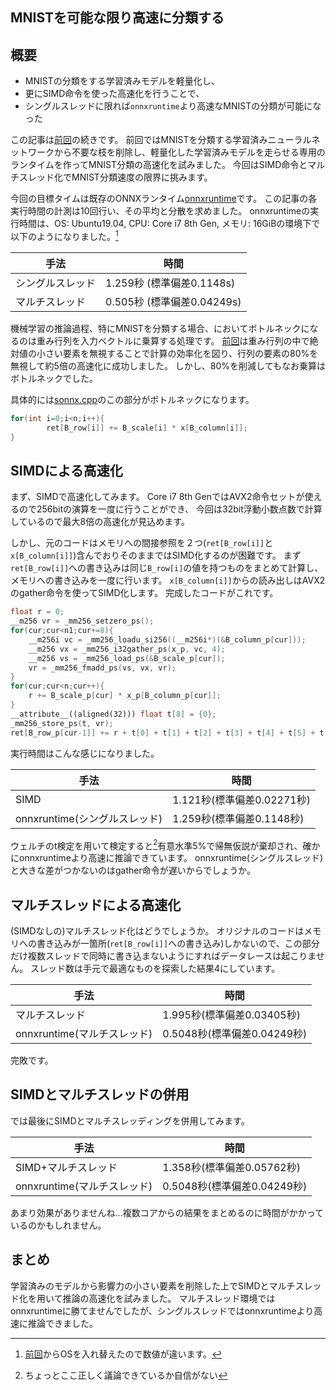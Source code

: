 ## MNISTを可能な限り高速に分類する

## 概要

- MNISTの分類をする学習済みモデルを軽量化し、
- 更にSIMD命令を使った高速化を行うことで、
- シングルスレッドに限れば`onnxruntime`より高速なMNISTの分類が可能になった

この記事は[前回](http://a-kawashiro.hatenablog.com/entry/2019/03/07/201304)の続きです。
前回ではMNISTを分類する学習済みニューラルネットワークから不要な枝を削除し、軽量化した学習済みモデルを走らせる専用のランタイムを作ってMNIST分類の高速化を試みました。
今回はSIMD命令とマルチスレッド化でMNIST分類速度の限界に挑みます。

今回の目標タイムは既存のONNXランタイム[onnxruntime](https://github.com/microsoft/onnxruntime)です。
この記事の各実行時間の計測は10回行い、その平均と分散を求めました。
onnxruntimeの実行時間は、OS: Ubuntu19.04, CPU: Core i7 8th Gen, メモリ: 16GiBの環境下で以下のようになりました。[^1]

| 手法             | 時間                       |
|------------------|----------------------------|
| シングルスレッド | 1.259秒 (標準偏差0.1148s)  |
| マルチスレッド   | 0.505秒 (標準偏差0.04249s) |

[^1]: [前回](http://a-kawashiro.hatenablog.com/entry/2019/03/07/201304)からOSを入れ替えたので数値が違います。


機械学習の推論過程、特にMNISTを分類する場合、においてボトルネックになるのは重み行列を入力ベクトルに乗算する処理です。
[前回](http://a-kawashiro.hatenablog.com/entry/2019/03/07/201304)は重み行列の中で絶対値の小さい要素を無視することで計算の効率化を図り、行列の要素の80%を無視して約5倍の高速化に成功しました。
しかし、80%を削減してもなお乗算はボトルネックでした。

具体的には[sonnx.cpp](https://github.com/akawashiro/sonnx/blob/master/sonnx.cpp)のこの部分がボトルネックになります。
```C++
for(int i=0;i<n;i++){
        ret[B_row[i]] += B_scale[i] * x[B_column[i]];
}
```

## SIMDによる高速化

まず、SIMDで高速化してみます。
Core i7 8th GenではAVX2命令セットが使えるので256bitの演算を一度に行うことができ、
今回は32bit浮動小数点数で計算しているので最大8倍の高速化が見込めます。

しかし、元のコードはメモリへの間接参照を２つ(`ret[B_row[i]]`と`x[B_column[i]]`)含んでおりそのままではSIMD化するのが困難です。
まず`ret[B_row[i]]`への書き込みは同じ`B_row[i]`の値を持つものをまとめて計算し、メモリへの書き込みを一度に行います。
`x[B_column[i]]`からの読み出しはAVX2のgather命令を使ってSIMD化します。
完成したコードがこれです。

```C++
float r = 0;
__m256 vr = _mm256_setzero_ps();
for(cur;cur<n1;cur+=8){
    __m256i vc = _mm256_loadu_si256((__m256i*)(&B_column_p[cur]));
    __m256 vx = _mm256_i32gather_ps(x_p, vc, 4);
    __m256 vs = _mm256_load_ps(&B_scale_p[cur]);
    vr = _mm256_fmadd_ps(vs, vx, vr);
}
for(cur;cur<n;cur++){
    r += B_scale_p[cur] * x_p[B_column_p[cur]];
}
__attribute__((aligned(32))) float t[8] = {0};
_mm256_store_ps(t, vr);
ret[B_row_p[cur-1]] += r + t[0] + t[1] + t[2] + t[3] + t[4] + t[5] + t[6] + t[7];
```

実行時間はこんな感じになりました。

| 手法                          | 時間                       |
|-------------------------------|----------------------------|
| SIMD                          | 1.121秒(標準偏差0.02271秒) |
| onnxruntime(シングルスレッド) | 1.259秒(標準偏差0.1148秒)  |

ウェルチのt検定を用いて検定すると[^2]有意水準5%で帰無仮説が棄却され、確かにonnxruntimeより高速に推論できています。
onnxruntime(シングルスレッド)と大きな差がつかないのはgather命令が遅いからでしょうか。

[^2]: ちょっとここ正しく議論できているか自信がない


## マルチスレッドによる高速化

(SIMDなしの)マルチスレッド化はどうでしょうか。
オリジナルのコードはメモリへの書き込みが一箇所(`ret[B_row[i]]`への書き込み)しかないので、この部分だけ複数スレッドで同時に書き込まないようにすればデータレースは起こりません。
スレッド数は手元で最適なものを探索した結果4にしています。

| 手法                        | 時間                        |
|-----------------------------|-----------------------------|
| マルチスレッド              | 1.995秒(標準偏差0.03405秒)  |
| onnxruntime(マルチスレッド) | 0.5048秒(標準偏差0.04249秒) |

完敗です。

## SIMDとマルチスレッドの併用

では最後にSIMDとマルチスレッディングを併用してみます。

| 手法                        | 時間                        |
|-----------------------------|-----------------------------|
| SIMD+マルチスレッド         | 1.358秒(標準偏差0.05762秒)  |
| onnxruntime(マルチスレッド) | 0.5048秒(標準偏差0.04249秒) |

あまり効果がありませんね...複数コアからの結果をまとめるのに時間がかかっているのかもしれません。

## まとめ
学習済みのモデルから影響力の小さい要素を削除した上でSIMDとマルチスレッド化を用いて推論の高速化を試みました。
マルチスレッド環境ではonnxruntimeに勝てませんでしたが、シングルスレッドではonnxruntimeより高速に推論できました。
